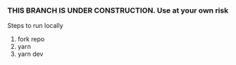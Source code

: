 ### THIS BRANCH IS UNDER CONSTRUCTION. Use at your own risk

Steps to run locally
1. fork repo
2. yarn
3. yarn dev
